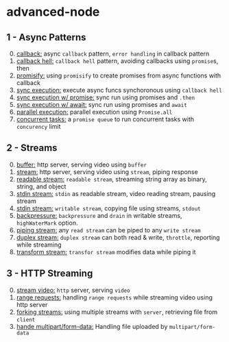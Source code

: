 # advanced-node

## 1 - Async Patterns

0. [callback:](https://github.com/urtuba/advanced-node/blob/master/1-async-paterns/0-callback.js) async `callback` pattern, `error handling` in callback pattern
1. [callback hell:](https://github.com/urtuba/advanced-node/blob/master/1-async-paterns/1-callback-hell.js) `callback hell` pattern, avoiding callbacks using `promise`s, then
2. [promisify:](https://github.com/urtuba/advanced-node/blob/master/1-async-paterns/2-promisify.js) using `promisify` to create promises from async functions with callback
3. [sync execution:](https://github.com/urtuba/advanced-node/blob/master/1-async-paterns/3-sync-execution.js) execute async funcs synchoronous using `callback hell`
4. [sync execution w/ promise:](https://github.com/urtuba/advanced-node/blob/master/1-async-paterns/4-sync-execution-promise.js) sync run using promises and `.then`
5. [sync execution w/ await:](https://github.com/urtuba/advanced-node/blob/master/1-async-paterns/5-sync-execution-await.js) sync run using promises and `await`
6. [parallel execution:](https://github.com/urtuba/advanced-node/blob/master/1-async-paterns/6-parallel-execution.js) parallel execution using `Promise.all`
7. [concurrent tasks:](https://github.com/urtuba/advanced-node/blob/master/1-async-paterns/7-concurrent-tasks.js) a `promise queue` to run concurrent tasks with `concurency` limit

## 2 - Streams

0. [buffer:](https://github.com/urtuba/advanced-node/blob/master/2-streams/0-buffer.js) http server, serving video using `buffer`
1. [stream:](https://github.com/urtuba/advanced-node/blob/master/2-streams/1-stream.js) http server, serving video using `stream`, piping response
2. [readable stream:](https://github.com/urtuba/advanced-node/blob/master/2-streams/2-readable-stream.js) `readable stream`, streaming string array as binary, string, and object
3. [stdin stream:](https://github.com/urtuba/advanced-node/blob/master/2-streams/3-readable-stream.js) `stdin` as readable stream, video reading stream, pausing stream
4. [stdin stream:](https://github.com/urtuba/advanced-node/blob/master/2-streams/4-writable-stream.js) `writable stream`, copying file using streams, `stdout`
5. [backpressure:](https://github.com/urtuba/advanced-node/blob/master/2-streams/5-backpressure.js) `backpressure` and `drain` in writable streams, `highWaterMark` option.
6. [piping stream:](https://github.com/urtuba/advanced-node/blob/master/2-streams/6-piping-streams.js) any `read stream` can be piped to any `write stream`
7. [duplex stream:](https://github.com/urtuba/advanced-node/blob/master/2-streams/7-duplex-stream.js) `duplex stream` can both read & write, `throttle`, reporting while streaming
8. [transform stream:](https://github.com/urtuba/advanced-node/blob/master/2-streams/7-transform-stream.js) `transfor stream` modifies data while piping it

## 3 - HTTP Streaming

0. [stream video:](https://github.com/urtuba/advanced-node/blob/master/3-http-streams/0-stream-to-browser.js) `http` server, serving `video`
1. [range requests:](https://github.com/urtuba/advanced-node/blob/master/3-http-streams/1-range-requests.js) handling `range requests` while streaming video using http server
2. [forking streams:](https://github.com/urtuba/advanced-node/blob/master/3-http-streams/2-fork-streams.js) using multiple streams with `server`, retrieving file from `client`
3. [hande multipart/form-data:](https://github.com/urtuba/advanced-node/blob/master/3-http-streams/3-multipart.js) Handling file uploaded by `multipart/form-data`

